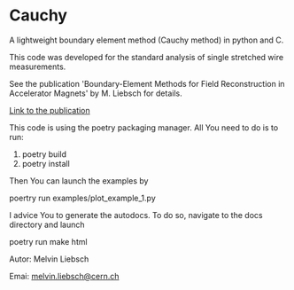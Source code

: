 # Cauchy
A lightweight boundary element method (Cauchy method) in python and C.

This code was developed for the standard analysis of single stretched wire measurements.

See the publication 'Boundary-Element Methods for Field Reconstruction in Accelerator Magnets' by
M. Liebsch for details.

[Link to the publication](https://ieeexplore.ieee.org/document/8954937)

This code is using the poetry packaging manager. All You need to do is to run:
1. poetry build
2. poetry install

Then You can launch the examples by

poertry run examples/plot_example_1.py

I advice You to generate the autodocs. To do so, navigate to the docs directory and launch

poetry run make html

Autor: Melvin Liebsch

Emai: melvin.liebsch@cern.ch
